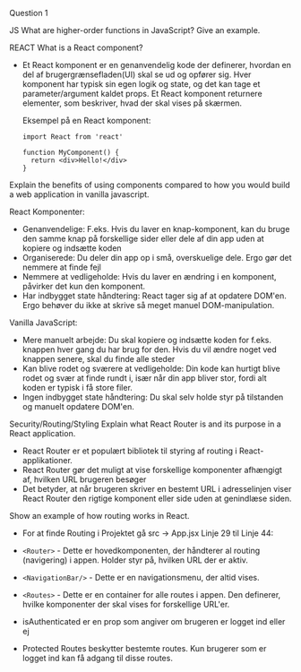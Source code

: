 Question 1

JS
What are higher-order functions in JavaScript? Give an example.

REACT
What is a React component?
* Et React komponent er en genanvendelig kode der definerer, hvordan en del af brugergrænsefladen(UI) skal se ud og opfører sig. Hver komponent har typisk sin egen logik og state, og det
    kan tage et parameter/argument kaldet props. Et React komponent returnere elementer, som beskriver, hvad der skal vises på skærmen.

    Eksempel på en React komponent:
  
    ```
    import React from 'react'
    
    function MyComponent() {
      return <div>Hello!</div>
    }

Explain the benefits of using components compared to how you would build a web application in
vanilla javascript.

React Komponenter: 
   * Genanvendelige: F.eks. Hvis du laver en knap-komponent, kan du bruge den samme knap på forskellige sider eller dele af din app uden at kopiere og indsætte koden
   * Organiserede: Du deler din app op i små, overskuelige dele. Ergo gør det nemmere at finde fejl
   * Nemmere at vedligeholde: Hvis du laver en ændring i en komponent, påvirker det kun den komponent.
   * Har indbygget state håndtering: React tager sig af at opdatere DOM'en. Ergo behøver du ikke at skrive så meget manuel DOM-manipulation.

Vanilla JavaScript: 
   * Mere manuelt arbejde: Du skal kopiere og indsætte koden for f.eks. knappen hver gang du har brug for den. Hvis du vil ændre noget ved knappen senere, skal du finde alle steder
   * Kan blive rodet og sværere at vedligeholde: Din kode kan hurtigt blive rodet og svær at finde rundt i, især når din app bliver stor, fordi alt koden er typisk i få store filer.
   * Ingen indbygget state håndtering: Du skal selv holde styr på tilstanden og manuelt opdatere DOM'en.



Security/Routing/Styling
Explain what React Router is and its purpose in a React application.

* React Router er et populært bibliotek til styring af routing i React-applikationer.
* React Router gør det muligt at vise forskellige komponenter afhængigt af, hvilken URL brugeren besøger
* Det betyder, at når brugeren skriver en bestemt URL i adresselinjen viser React Router den rigtige komponent eller side uden at genindlæse siden.
    

Show an example of how routing works in React.
    
* For at finde Routing i Projektet gå src -> App.jsx
    Linje 29 til Linje 44:
    
* `<Router>` -  Dette er hovedkomponenten, der håndterer al routing (navigering) i appen. Holder styr på, hvilken URL der er aktiv.
* `<NavigationBar/>` - Dette er en navigationsmenu, der altid vises.
* `<Routes>` - Dette er en container for alle routes i appen. Den definerer, hvilke komponenter der skal vises for forskellige URL'er.
* isAuthenticated er en prop som angiver om brugeren er logget ind eller ej
* Protected Routes beskytter bestemte routes. Kun brugerer som er logget ind kan få adgang til disse routes.
    
    
